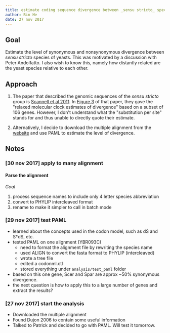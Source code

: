 ```yaml
---
title: estimate coding sequence divergence between _sensu stricto_ species of yeast
author: Bin He
date: 27 nov 2017
---
```


## Goal

Estimate the level of synonymous and nonsynonymous divergence between _sensu stricto_ species of yeasts. This was motivated by a discussion with Peter Andolfatto. I also wish to know this, namely how distantly related are the yeast species relative to each other.

## Approach

1. The paper that described the genomic sequences of the _sensu stricto_ group is [Scannell et al 2011](http://www.g3journal.org/content/1/1/11). In [Figure 3](http://d2vw8dvx0mg08w.cloudfront.net/content/ggg/1/1/11/F3.large.jpg?width=800&height=600&carousel=1) of that paper, they gave the "relaxed molecular clock estimates of divergence" based on a subset of 106 genes. However, I don't understand what the "substitution per site" stands for and thus unable to directly quote their estimate.

1. Alternatively, I decide to download the multiple alignment from the [website](http://sss.genetics.wisc.edu/cgi-bin/s3.cgi) and use PAML to estimate the level of divergence.

## Notes

### [30 nov 2017] apply to many alignment

#### Parse the alignment

_Goal_

1. process sequence names to include only 4 letter species abbreviation
1. convert to PHYLIP intercleaved format
1. rename to make it simpler to call in batch mode

### [29 nov 2017] test PAML

- learned about the concepts used in the codon model, such as dS and S*dS, etc.
- tested PAML on one alignment (YBR093C)
    - need to format the alignment file by rewriting the species name
    - used ALIGN to convert the fasta format to PHYLIP (intercleaved)
    - wrote a tree file
    - edited a codonml.ctl
    - stored everything under `analysis/test_paml` folder
- based on this one gene, Scer and Spar are approx ~50% synonymous divergence.
- the next question is how to apply this to a large number of genes and extract the results?

### [27 nov 2017] start the analysis

- Downloaded the multiple alignment
- Found Dujon 2006 to contain some useful information
- Talked to Patrick and decided to go with PAML. Will test it tomorrow.
